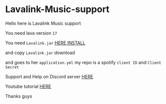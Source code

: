 # Lavalink-Music-support
Hello here is Lavalink Music support 

You need lava version `17`

You need `Lavalink.jar` [HERE INSTALL](https://github.com/lavalink-devs/Lavalink/releases/tag/4.0.8)

and copy `Lavalink.jar` download

and goes to her `application.yml` my repo is a spotify `client ID` and `Client Secret`

Support and Help on Discord server [HERE](https://discord.gg/h3xvtExevy)

Youtube tutorial [HERE](https://youtu.be/OuQCQQVHaMk)

Thanks guys 
